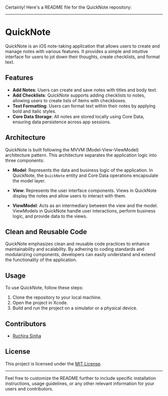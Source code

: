 Certainly! Here's a README file for the QuickNote repository:

---

# QuickNote

QuickNote is an iOS note-taking application that allows users to create and manage notes with various features. It provides a simple and intuitive interface for users to jot down their thoughts, create checklists, and format text.

## Features

- **Add Notes**: Users can create and save notes with titles and body text.
- **Add Checklists**: QuickNote supports adding checklists to notes, allowing users to create lists of items with checkboxes.
- **Text Formatting**: Users can format text within their notes by applying bold and italic styles.
- **Core Data Storage**: All notes are stored locally using Core Data, ensuring data persistence across app sessions.

## Architecture

QuickNote is built following the MVVM (Model-View-ViewModel) architecture pattern. This architecture separates the application logic into three components:

- **Model**: Represents the data and business logic of the application. In QuickNote, the `QuickNote` entity and Core Data operations encapsulate the model layer.
  
- **View**: Represents the user interface components. Views in QuickNote display the notes and allow users to interact with them.
  
- **ViewModel**: Acts as an intermediary between the view and the model. ViewModels in QuickNote handle user interactions, perform business logic, and provide data to the views.

## Clean and Reusable Code

QuickNote emphasizes clean and reusable code practices to enhance maintainability and scalability. By adhering to coding standards and modularizing components, developers can easily understand and extend the functionality of the application.

## Usage

To use QuickNote, follow these steps:

1. Clone the repository to your local machine.
2. Open the project in Xcode.
3. Build and run the project on a simulator or a physical device.

## Contributors

- [Ruchira Sinha](https://github.com/riiruchi)

## License

This project is licensed under the [MIT License](LICENSE).

---

Feel free to customize the README further to include specific installation instructions, usage guidelines, or any other relevant information for your users and contributors.
